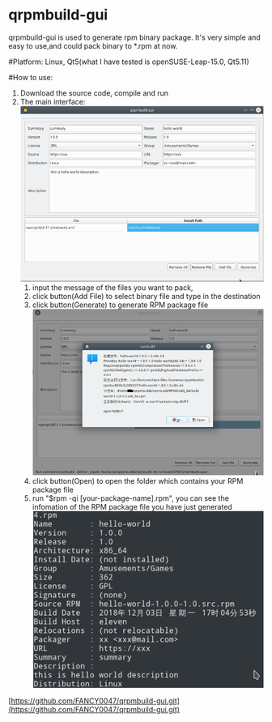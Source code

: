 # qrpmbuild-gui

qrpmbuild-gui is used to generate rpm binary package. 
It's very simple and easy to use,and could pack binary to *.rpm at now.

#Platform:
    Linux, Qt5(what I have tested is openSUSE-Leap-15.0, Qt5.11)

#How to use:
1. Download the source code, compile and run
2. The main interface:
![Alt text](https://github.com/FANCY0047/qrpmbuild-gui/blob/master/screenshot/qrpmbuild-gui-main.png)
    1. input the message of the files you want to pack,
    2. click button(Add File) to select binary file and type in the destination
    3. click button(Generate) to generate RPM package file
    ![Alt text](https://github.com/FANCY0047/qrpmbuild-gui/blob/master/screenshot/qrpmbuild-gui-generate.png)    
    4. click button(Open) to open the folder which contains your RPM package file
    5. run "$rpm -qi [your-package-name].rpm", you can see the infomation of the RPM package file you have just generated
    ![Alt text](https://github.com/FANCY0047/qrpmbuild-gui/blob/master/screenshot/qrpmbuild-gui-rpminfo.png)

[https://github.com/FANCY0047/qrpmbuild-gui.git](https://github.com/FANCY0047/qrpmbuild-gui.git)
